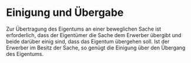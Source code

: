 # Einigung und Übergabe

Zur Übertragung des Eigentums an einer beweglichen Sache ist erforderlich, dass der Eigentümer die Sache dem Erwerber übergibt und beide darüber einig sind, dass das Eigentum übergehen soll. Ist der Erwerber im Besitz der Sache, so genügt die Einigung über den Übergang des Eigentums. 

